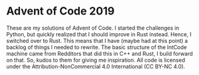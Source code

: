 # Advent of Code 2019

These are my solutions of Advent of Code. I started the challenges in Python,
but quickly realized that I should improve in Rust instead. Hence, I switched
over to Rust. This means that I have (maybe had at this point) a backlog
of things I needed to rewrite. The basic structure of the IntCode machine came
from Redditors that did this in C++ and Rust, I build forward on that. So,
kudos to them for giving me inspiration. All code is licensed under the 
Attribution-NonCommercial 4.0 International (CC BY-NC 4.0).
